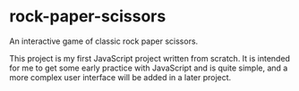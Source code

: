 # rock-paper-scissors
An interactive game of classic rock paper scissors.

This project is my first JavaScript project written from scratch. It is intended for me to get some early practice with JavaScript and is quite simple, and a more complex user interface will be added in a later project.